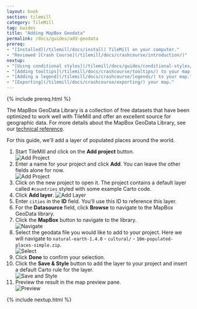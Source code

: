 ```yaml
---
layout: book
section: tilemill
category: TileMill
tag: Guides
title: "Adding MapBox Geodata"
permalink: /docs/guides/add-geodata
prereq:
- "[Installed](/tilemill/docs/install) TileMill on your computer."
- "Reviewed [Crash Course](/tilemill/docs/crashcourse/introduction/)"
nextup:
- "[Using conditional styles](/tilemill/docs/guides/conditional-styles/) to control the appearance of points based on data."
- "[Adding tooltips](/tilemill/docs/crashcourse/tooltips/) to your map."
- "[Adding a legend](/tilemill/docs/crashcourse/legends/) to your map."
- "[Exporting](/tilemill/docs/crashcourse/exporting/) your map."
---
```


{% include prereq.html %}

The MapBox GeoData Library is a collection of free datasets that have been optimized to work well with TileMill and offer an excellent source for geographic data. For more details about the MapBox GeoData Library, see our [technical reference](/tilemill/docs/manual/mapbox-geodata). 

For this guide, we'll add a layer of populated places around the world.

1. Start TileMill and click on the **Add project** button.  
![Add Project](/tilemill/assets/pages/shapefile-1.png)
2. Enter a name for your project and click **Add**. You can leave the other fields alone for now.  
![Add Project](/tilemill/assets/pages/shapefile-2.png)
3. Click on the new project to open it. The project contains a default layer called `#countries` styled with some example Carto code.
4. Click **Add layer**.
![Add Layer](/tilemill/assets/pages/csv-4.png)
5. Enter `cities` in the **ID** field. You'll use this ID to reference this layer.  
6. For the **Datasource** field, click **Browse** to navigate to the MapBox GeoData library.  
7. Click the **MapBox** button to navigate to the library.  
![Navigate](/tilemill/assets/pages/geodata-4.png)
8. Select the geodata file you would like to add to your project. Here we will navigate to `natural-earth-1.4.0` - `cultural/` - `10m-populated-places-simple.zip`.  
![Select](/tilemill/assets/pages/geodata-5.png)
9. Click **Done** to confirm your selection.  
10. Click the **Save & Style** button to add the layer to your project and insert a default Carto rule for the layer.  
![Save and Style](/tilemill/assets/pages/geodata-7.png)
11. Preview the result in the map preview pane.  
![Preview](/tilemill/assets/pages/geodata-8.png)  

{% include nextup.html %}